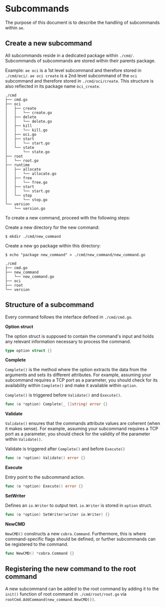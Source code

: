 # Subcommands

The purpose of this document is to describe the handling of subcommands within `ae`.

## Create a new subcommand

All subcommands reside in a dedicated package within `./cmd/`. Subcommands of subcommands are stored within their parents package.

Example: `ae oci` is a 1st level subcommand and therefore stored in `./cmd/oci/`. `ae oci create` is a 2nd level subcommand of the `oci` subcommand and therefore stored in `./cmd/oci/create`. This structure is also reflected in its package name `òci_create`.

```
./cmd
├── cmd.go
├── oci
│   ├── create
│   │   └── create.go
│   ├── delete
│   │   └── delete.go
│   ├── kill
│   │   └── kill.go
│   ├── oci.go
│   ├── start
│   │   └── start.go
│   └── state
│       └── state.go
├── root
│   └── root.go
├── runtime
│   ├── allocate
│   │   └── allocate.go
│   ├── free
│   │   └── free.go
│   ├── start
│   │   └── start.go
│   └── stop
│       └── stop.go
└── version
    └── version.go
```

To create a new command, proceed with the following steps:

Create a new directory for the new command:

```
$ mkdir ./cmd/new_command
```

Create a new go package within this directory:

```
$ echo "package new_command" > ./cmd/new_command/new_command.go
```

```
./cmd
├── cmd.go
├── new_command
│   └── new_command.go
├── oci
├── root
└── version
```

## Structure of a subcommand

Every command follows the interface defined in `./cmd/cmd.go`.

**Option struct**

The option struct is supposed to contain the command's input and holds any relevant information necessary to process the command.

```go
type option struct {}
```

**Complete**

`Complete()`  is the method where the option extracts the data from the arguments and sets its different attributes. For example, assuming your subcommand requires a TCP port as a parameter, you should check for its availability within `Complete()` and make it available within `option`.

`Complete()` is triggered before `Validate()` and `Execute()`.

```go
func (o *option) Complete(_ []string) error {}
```

**Validate**

`Validate()` ensures that the commands attribute values are coherent (when it makes sense). For example, assuming your subcommand requires a TCP port as a parameter, you should check for the validity of the parameter within `Validate()`.

Validate is triggered after `Complete()` and before `Execute()`

```go
func (o *option) Validate() error {}
```

**Execute**

Entry point to the subcommand action.

```go
func (o *option) Execute() error {}
```

**SetWriter**

Defines an `io.Writer` to output text. `io.Writer` is stored in `option` struct.

```go
func (o *option) SetWriter(writer io.Writer) {}
```

**NewCMD**

`NewCMD()` constructs a new `cobra.Command`. Furthermore, this is where command-specific flags should be defined, or further subcommands can be registered to the command.

```go
func NewCMD() *cobra.Command {}
```

## Registering the new command to the root command

A new subcommand can be added to the root command by adding it to the `init()` function of root command in `./cmd/root/root.go` via `rootCmd.AddCommand(new_command.NewCMD())`.
